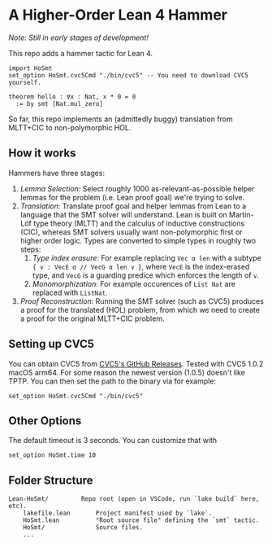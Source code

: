 # A Higher-Order Lean 4 Hammer

*Note: Still in early stages of development!*

This repo adds a hammer tactic for Lean 4.
```lean
import HoSmt
set_option HoSmt.cvc5Cmd "./bin/cvc5" -- You need to download CVC5 yourself.

theorem hello : ∀x : Nat, x * 0 = 0
  := by smt [Nat.mul_zero]
```

So far, this repo implements an (admittedly buggy) translation from MLTT+CIC to non-polymorphic HOL.

## How it works

Hammers have three stages:
1. *Lemma Selection*: Select roughly 1000 as-relevant-as-possible helper lemmas for the
   problem (i.e. Lean proof goal) we're trying to solve.
2. *Translation*: Translate proof goal and helper lemmas from Lean to a language that the
   SMT solver will understand.
   Lean is built on Martin-Löf type theory (MLTT) and the calculus of inductive constructions (CIC),
   whereas SMT solvers usually want non-polymorphic first or higher order logic.
   Types are converted to simple types in roughly two steps:
   1. *Type index erasure*: For example replacing `Vec α len` with a subtype
      `{ v : VecE α // VecG α len v }`, where `VecE` is the index-erased type, and `VecG` is a guarding predice which enforces the length of `v`.
   2. *Monomorphization*: For example occurences of `List Nat` are replaced with `ListNat`.
3. *Proof Reconstruction*: Running the SMT solver (such as CVC5) produces a proof for
   the translated (HOL) problem, from which we need to create a proof for the original
   MLTT+CIC problem.


## Setting up CVC5

You can obtain CVC5 from [CVC5's GitHub Releases][cvc5].
Tested with CVC5 1.0.2 macOS arm64.
For some reason the newest version (1.0.5) doesn't like TPTP.
You can then set the path to the binary via for example:
```lean
set_option HoSmt.cvc5Cmd "./bin/cvc5"
```

## Other Options

The default timeout is 3 seconds.
You can customize that with
```lean
set_option HoSmt.time 10
```

## Folder Structure
```
Lean-HoSmt/         Repo root (open in VSCode, run `lake build` here, etc).
    lakefile.lean       Project manifest used by `lake`.
    HoSmt.lean          "Root source file" defining the `smt` tactic.
    HoSmt/              Source files.
    ...
```

[cvc5]: https://github.com/cvc5/cvc5/releases/tag/cvc5-1.0.2
